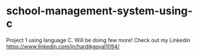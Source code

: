 # school-management-system-using-c
Project 1 using language C.
Will be doing few more!
Check out my Linkedin https://www.linkedin.com/in/hardikgoyal1094/
